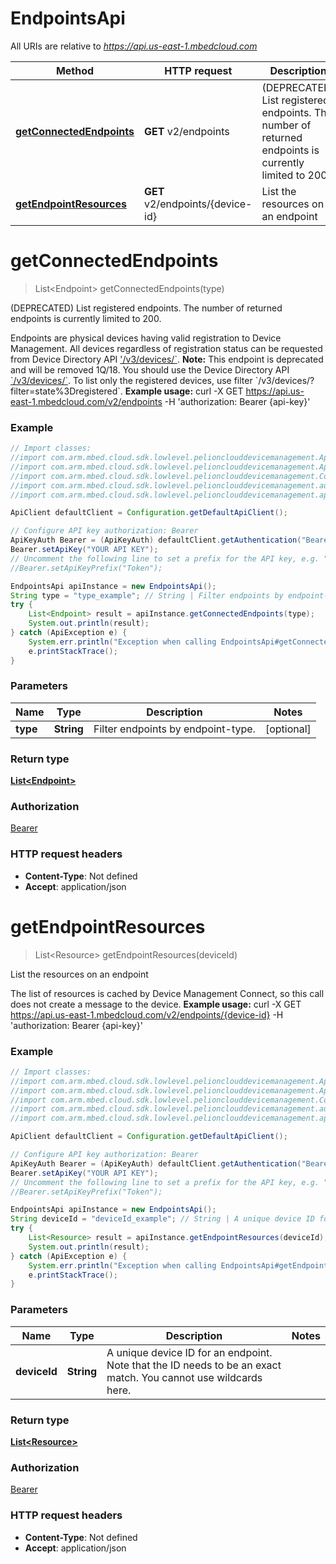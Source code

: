 # EndpointsApi

All URIs are relative to *https://api.us-east-1.mbedcloud.com*

Method | HTTP request | Description
------------- | ------------- | -------------
[**getConnectedEndpoints**](EndpointsApi.md#getConnectedEndpoints) | **GET** v2/endpoints | (DEPRECATED) List registered endpoints. The number of returned endpoints is currently limited to 200.
[**getEndpointResources**](EndpointsApi.md#getEndpointResources) | **GET** v2/endpoints/{device-id} | List the resources on an endpoint


<a name="getConnectedEndpoints"></a>
# **getConnectedEndpoints**
> List&lt;Endpoint&gt; getConnectedEndpoints(type)

(DEPRECATED) List registered endpoints. The number of returned endpoints is currently limited to 200.

Endpoints are physical devices having valid registration to Device Management. All devices regardless of registration status can be requested from Device Directory API [&#39;/v3/devices/&#x60;](/docs/current/service-api-references/device-directory.html).  **Note:** This endpoint is deprecated and will be removed 1Q/18. You should use the Device Directory API [&#x60;/v3/devices/&#x60;](/docs/current/service-api-references/device-directory.html). To list only the registered devices, use filter &#x60;/v3/devices/?filter&#x3D;state%3Dregistered&#x60;.  **Example usage:**      curl -X GET https://api.us-east-1.mbedcloud.com/v2/endpoints -H &#39;authorization: Bearer {api-key}&#39; 

### Example
```java
// Import classes:
//import com.arm.mbed.cloud.sdk.lowlevel.pelionclouddevicemanagement.ApiClient;
//import com.arm.mbed.cloud.sdk.lowlevel.pelionclouddevicemanagement.ApiException;
//import com.arm.mbed.cloud.sdk.lowlevel.pelionclouddevicemanagement.Configuration;
//import com.arm.mbed.cloud.sdk.lowlevel.pelionclouddevicemanagement.auth.*;
//import com.arm.mbed.cloud.sdk.lowlevel.pelionclouddevicemanagement.api.EndpointsApi;

ApiClient defaultClient = Configuration.getDefaultApiClient();

// Configure API key authorization: Bearer
ApiKeyAuth Bearer = (ApiKeyAuth) defaultClient.getAuthentication("Bearer");
Bearer.setApiKey("YOUR API KEY");
// Uncomment the following line to set a prefix for the API key, e.g. "Token" (defaults to null)
//Bearer.setApiKeyPrefix("Token");

EndpointsApi apiInstance = new EndpointsApi();
String type = "type_example"; // String | Filter endpoints by endpoint-type.
try {
    List<Endpoint> result = apiInstance.getConnectedEndpoints(type);
    System.out.println(result);
} catch (ApiException e) {
    System.err.println("Exception when calling EndpointsApi#getConnectedEndpoints");
    e.printStackTrace();
}
```

### Parameters

Name | Type | Description  | Notes
------------- | ------------- | ------------- | -------------
 **type** | **String**| Filter endpoints by endpoint-type. | [optional]

### Return type

[**List&lt;Endpoint&gt;**](Endpoint.md)

### Authorization

[Bearer](../README.md#Bearer)

### HTTP request headers

 - **Content-Type**: Not defined
 - **Accept**: application/json

<a name="getEndpointResources"></a>
# **getEndpointResources**
> List&lt;Resource&gt; getEndpointResources(deviceId)

List the resources on an endpoint

The list of resources is cached by Device Management Connect, so this call does not create a message to the device.  **Example usage:**      curl -X GET https://api.us-east-1.mbedcloud.com/v2/endpoints/{device-id} -H &#39;authorization: Bearer {api-key}&#39; 

### Example
```java
// Import classes:
//import com.arm.mbed.cloud.sdk.lowlevel.pelionclouddevicemanagement.ApiClient;
//import com.arm.mbed.cloud.sdk.lowlevel.pelionclouddevicemanagement.ApiException;
//import com.arm.mbed.cloud.sdk.lowlevel.pelionclouddevicemanagement.Configuration;
//import com.arm.mbed.cloud.sdk.lowlevel.pelionclouddevicemanagement.auth.*;
//import com.arm.mbed.cloud.sdk.lowlevel.pelionclouddevicemanagement.api.EndpointsApi;

ApiClient defaultClient = Configuration.getDefaultApiClient();

// Configure API key authorization: Bearer
ApiKeyAuth Bearer = (ApiKeyAuth) defaultClient.getAuthentication("Bearer");
Bearer.setApiKey("YOUR API KEY");
// Uncomment the following line to set a prefix for the API key, e.g. "Token" (defaults to null)
//Bearer.setApiKeyPrefix("Token");

EndpointsApi apiInstance = new EndpointsApi();
String deviceId = "deviceId_example"; // String | A unique device ID for an endpoint. Note that the ID needs to be an exact match. You cannot use wildcards here. 
try {
    List<Resource> result = apiInstance.getEndpointResources(deviceId);
    System.out.println(result);
} catch (ApiException e) {
    System.err.println("Exception when calling EndpointsApi#getEndpointResources");
    e.printStackTrace();
}
```

### Parameters

Name | Type | Description  | Notes
------------- | ------------- | ------------- | -------------
 **deviceId** | **String**| A unique device ID for an endpoint. Note that the ID needs to be an exact match. You cannot use wildcards here.  |

### Return type

[**List&lt;Resource&gt;**](Resource.md)

### Authorization

[Bearer](../README.md#Bearer)

### HTTP request headers

 - **Content-Type**: Not defined
 - **Accept**: application/json

